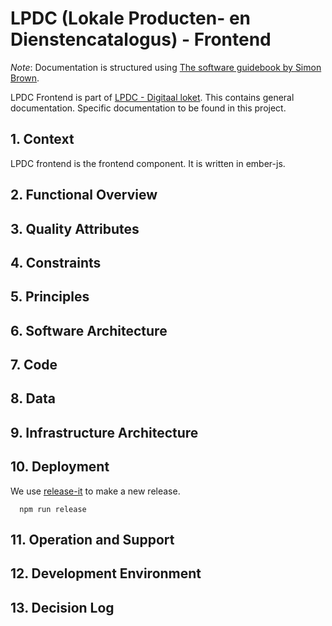 # LPDC (Lokale Producten- en Dienstencatalogus) - Frontend

_Note_: Documentation is structured using [The software guidebook by Simon Brown](https://leanpub.com/documenting-software-architecture).

LPDC Frontend is part of [LPDC - Digitaal loket](https://github.com/lblod/app-lpdc-digitaal-loket/tree/development). This contains general documentation. Specific documentation to be found in this project.  

## 1. Context

LPDC frontend is the frontend component.
It is written in ember-js.

## 2. Functional Overview

## 3. Quality Attributes

## 4. Constraints

## 5. Principles

## 6. Software Architecture

## 7. Code

## 8. Data

## 9. Infrastructure Architecture

## 10. Deployment

We use [release-it](https://github.com/release-it/release-it/tree/main) to make a new release.

```shell
  npm run release
```

## 11. Operation and Support

## 12. Development Environment

## 13. Decision Log
